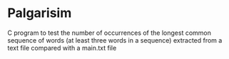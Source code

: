 # Palgarisim
C program to test the number of occurrences of the longest common sequence of words (at least three words in a sequence) extracted from a text file compared with a main.txt file 
